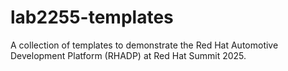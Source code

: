 # lab2255-templates

A collection of templates to demonstrate the Red Hat Automotive Development Platform (RHADP) at Red Hat Summit 2025.
